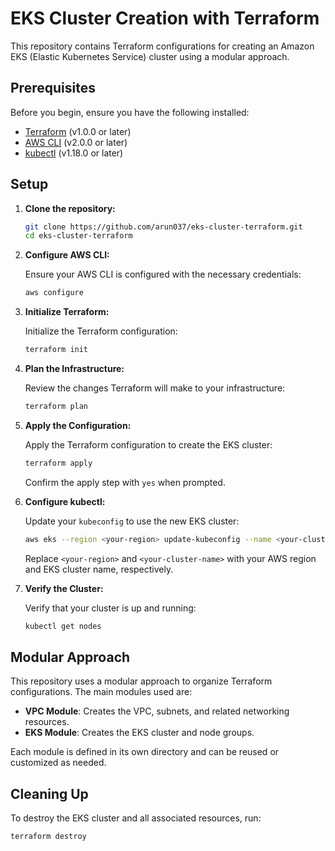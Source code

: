 # EKS Cluster Creation with Terraform

This repository contains Terraform configurations for creating an Amazon EKS (Elastic Kubernetes Service) cluster using a modular approach.

## Prerequisites

Before you begin, ensure you have the following installed:

- [Terraform](https://www.terraform.io/downloads.html) (v1.0.0 or later)
- [AWS CLI](https://aws.amazon.com/cli/) (v2.0.0 or later)
- [kubectl](https://kubernetes.io/docs/tasks/tools/install-kubectl/) (v1.18.0 or later)

## Setup

1. **Clone the repository:**

    ```sh
    git clone https://github.com/arun037/eks-cluster-terraform.git
    cd eks-cluster-terraform
    ```

2. **Configure AWS CLI:**

    Ensure your AWS CLI is configured with the necessary credentials:

    ```sh
    aws configure
    ```

3. **Initialize Terraform:**

    Initialize the Terraform configuration:

    ```sh
    terraform init
    ```

4. **Plan the Infrastructure:**

    Review the changes Terraform will make to your infrastructure:

    ```sh
    terraform plan
    ```

5. **Apply the Configuration:**

    Apply the Terraform configuration to create the EKS cluster:

    ```sh
    terraform apply
    ```

    Confirm the apply step with `yes` when prompted.

6. **Configure kubectl:**

    Update your `kubeconfig` to use the new EKS cluster:

    ```sh
    aws eks --region <your-region> update-kubeconfig --name <your-cluster-name>
    ```

    Replace `<your-region>` and `<your-cluster-name>` with your AWS region and EKS cluster name, respectively.

7. **Verify the Cluster:**

    Verify that your cluster is up and running:

    ```sh
    kubectl get nodes
    ```

## Modular Approach

This repository uses a modular approach to organize Terraform configurations. The main modules used are:

- **VPC Module**: Creates the VPC, subnets, and related networking resources.
- **EKS Module**: Creates the EKS cluster and node groups.

Each module is defined in its own directory and can be reused or customized as needed.

## Cleaning Up

To destroy the EKS cluster and all associated resources, run:

```sh
terraform destroy
```